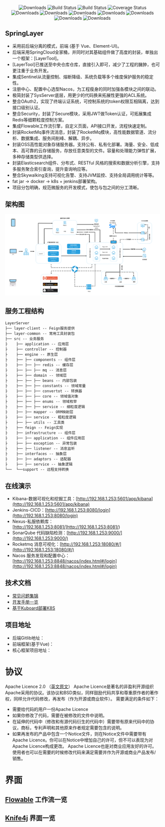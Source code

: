  <p align="center">
      <img src="https://img.shields.io/badge/Release-V1.0.0-green.svg" alt="Downloads">
      <img src="https://img.shields.io/badge/JDK-1.8+-green.svg" alt="Build Status">
  <img src="https://img.shields.io/badge/license-Apache%202-blue.svg" alt="Build Status">
   <img src="https://img.shields.io/badge/Spring%20Cloud-Hoxton.SR9-blue.svg" alt="Coverage Status">
   <img src="https://img.shields.io/badge/Spring%20Boot-2.3.5-blue.svg" alt="Downloads">
   <img src="https://img.shields.io/badge/Mybatis%20Plus-3.5.1-blue.svg" alt="Downloads">
   <img src="https://img.shields.io/badge/Postgresql-42.1.1-blue.svg" alt="Downloads">
   <img src="https://img.shields.io/badge/SkyWalking-8.7.0-blue.svg" alt="Downloads"> 
   <img src="https://img.shields.io/badge/Rocketmq-2.0.3-blue.svg" alt="Downloads"> 
   <img src="https://img.shields.io/badge/Elasticsearch-7.svg" alt="Downloads">
   <img src="https://img.shields.io/badge/Author-Hzhi-ff69b4.svg" alt="Downloads">
 </p>  

## SpringLayer
* 采用前后端分离的模式，前端 (基于 Vue、Element-UI)。
* 后端采用SpringCloud全家桶，并同时对其基础组件做了高度的封装，单独出一个框架：[LayerTool]。
* [LayerTool]已推送至中央仓库仓库，直接引入即可，减少了工程的臃肿，也可更注重于业务开发。
* 集成Sentinel从流量控制、熔断降级、系统负载等多个维度保护服务的稳定性。
* 注册中心、配置中心选型Nacos，为工程瘦身的同时加强各模块之间的联动。
* 极简封装了SysServer底层，用更少的代码换来拓展性更强的ACL系统。
* 整合OAuth2，实现了终端认证系统，可控制系统的token权限互相隔离，达到接口级别认证。
* 整合Security，封装了Secure模块，采用JWT做Token认证，可拓展集成Redis等细颗粒度控制方案。
* 集成Flowable工作流引擎，自定义页面，API接口开发，流程快速定制。
* 封装RocketMq事件流消息，封装了RocketMq模块，高性能数据管道、流分析、数据集成、服务间削峰、解耦、异步。
* 封装OSS高性能对象存储服务器。支持公有、私有化部署。海量、安全、低成本、高可靠的云存储服务，存放任意类型的文件。容量和处理能力弹性扩展，多种存储类型供选择。
* 封装Elasticsearch组件、分布式、RESTful 风格的搜索和数据分析引擎，支持多服务聚合索引查询，提升查询响应等。
* 整合Skywalking支持可视化告警、支持JVM监控、支持全局调用统计等等。
* fat jar -> docker -> k8s + jenkins部署架构。
* 项目分包明确，规范微服务的开发模式，使包与包之间的分工清晰。

## 架构图
<img src="https://github.com/h-zhi/LayerTool/blob/master/%E6%9E%B6%E6%9E%84%E5%9B%BE.png"/>

## 服务工程结构
``` 
LayerServer
├── layer-client -- Feign服务提供
├── layer-common -- 常用工具封装包
├── src -- 业务服务
├    ├── application -- 应用层
├    ├── controller -- 控制器
├    ├── engine -- 原生层
├    ├── ├── components -- 组件层
├    ├── ├── ├── redis -- 缓存层
├    ├── ├── ├── mq -- 消息层
├    ├── ├── domain -- 领域层
├    ├── ├── ├── beans -- 内部包装
├    ├── ├── ├── constants -- 领域常量
├    ├── ├── ├── convertot -- 转换器
├    ├── ├── ├── core -- 领域值对象
├    ├── ├── ├── enums -- 领域枚举
├    ├── ├── ├── service -- 细粒度逻辑
├    ├── ├── mapper -- ORM映射层
├    ├── ├── service -- 粗粒度逻辑
├    ├── ├── utils -- 工具类
├    ├── feign -- Feign实现
├    ├── infrastructure -- 组件层
├    ├── ├── application -- 组件应用层
├    ├── ├── exception -- 异常包装
├    ├── ├── listener -- 消息监听
├    ├── interfaces -- 抽象层
├    ├── ├── adaptors -- 适配器
├    ├── ├── service -- 抽象逻辑
└──  └──support -- 远程支持转换
```


## 在线演示
* Kibana-数据可视化和挖掘工具：[http://192.168.1.253:5601/app/kibana](http://192.168.1.253:5601/app/kibana)
* Jenkins-CICD：[http://192.168.1.253:8080/login](http://192.168.1.253:8080/login)
* Nexus-私服依赖库：[http://192.168.1.253:8081/]http://192.168.1.253:8081/)
* SonarQube 代码缺陷检测：[http://192.168.1.253:9000/](http://192.168.1.253:9000/)
* Rocketmq 消息可视化：[http://192.168.1.253:18080/#/](http://192.168.1.253:18080/#/)
* Nacos 服务发现和配置中心：[http://192.168.1.253:8848/nacos/index.html#/login](http://192.168.1.253:8848/nacos/index.html#/login)

## 技术文档
* [常见问题集锦]()
* [开发手册一览]()
* [基于Kuboard部署K8S]()

## 项目地址
* 后端Gitlib地址：[]()
* 前端框架(基于Vue)：[]()
* 核心框架项目地址：[]()

# 协议
Apache Licence 2.0 （[英文原文](http://www.apache.org/licenses/LICENSE-2.0.html)）
Apache Licence是著名的非盈利开源组织Apache采用的协议。该协议和BSD类似，同样鼓励代码共享和尊重原作者的著作权，同样允许代码修改，再发布（作为开源或商业软件）。
需要满足的条件如下：
* 需要给代码的用户一份Apache Licence
* 如果你修改了代码，需要在被修改的文件中说明。
* 在延伸的代码中（修改和有源代码衍生的代码中）需要带有原来代码中的协议，商标，专利声明和其他原来作者规定需要包含的说明。
* 如果再发布的产品中包含一个Notice文件，则在Notice文件中需要带有Apache Licence。你可以在Notice中增加自己的许可，但不可以表现为对Apache Licence构成更改。
Apache Licence也是对商业应用友好的许可。使用者也可以在需要的时候修改代码来满足需要并作为开源或商业产品发布/销售。

# 界面

## [Flowable](#) 工作流一览


## [Knife4j](#) 界面一览

